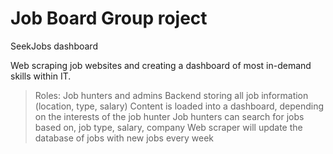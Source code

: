 # Job Board Group roject

SeekJobs dashboard

Web scraping job websites and creating a dashboard of most in-demand skills within IT. 
> Roles: Job hunters and admins 
> Backend storing all job information (location, type, salary)
> Content is loaded into a dashboard, depending on the interests of the job hunter
> Job hunters can search for jobs based on, job type, salary, company
> Web scraper will update the database of jobs with new jobs every week
